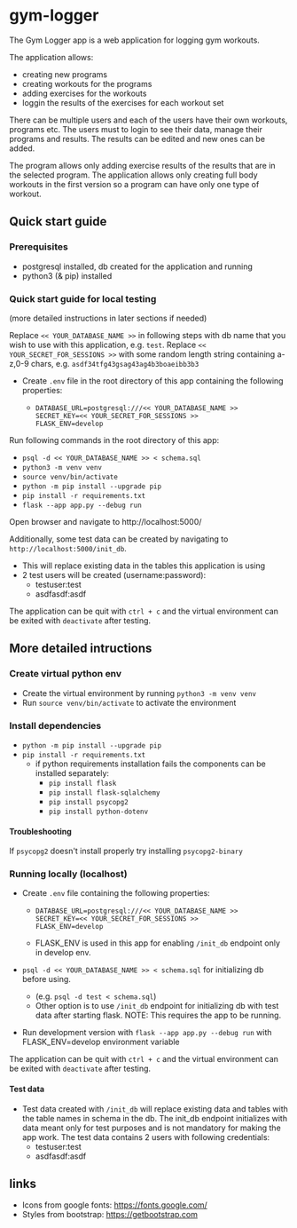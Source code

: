 # gym-logger
The Gym Logger app is a web application for logging gym workouts. 

The application allows:
  - creating new programs
  - creating workouts for the programs
  - adding exercises for the workouts 
  - loggin the results of the exercises for each workout set

There can be multiple users and each of the users have their own workouts, programs etc. The users must to login to see their data, manage their programs and results. The results can be edited and new ones can be added.

The program allows only adding exercise results of the results that are in the selected program. The application allows only creating full body workouts in the first version so a program can have only one type of workout.

## Quick start guide
### Prerequisites
- postgresql installed, db created for the application and running
- python3 (& pip) installed

### Quick start guide for local testing 
(more detailed instructions in later sections if needed)

Replace `<< YOUR_DATABASE_NAME >>` in following steps with db name that you wish to use with this application, e.g. `test`.
Replace `<< YOUR_SECRET_FOR_SESSIONS >>` with some random length string containing a-z,0-9 chars, e.g. `asdf34tfg43gsag43ag4b3boaeibb3b3`

- Create `.env` file in the root directory of this app containing the following properties:
  - ```
    DATABASE_URL=postgresql:///<< YOUR_DATABASE_NAME >>
    SECRET_KEY=<< YOUR_SECRET_FOR_SESSIONS >>
    FLASK_ENV=develop

Run following commands in the root directory of this app:
- `psql -d << YOUR_DATABASE_NAME >> < schema.sql`
- `python3 -m venv venv`
- `source venv/bin/activate`
- `python -m pip install --upgrade pip`
- `pip install -r requirements.txt`
- `flask --app app.py --debug run`

Open browser and navigate to http://localhost:5000/

Additionally, some test data can be created by navigating to `http://localhost:5000/init_db`.
- This will replace existing data in the tables this application is using
- 2 test users will be created (username:password):
  - testuser:test
  - asdfasdf:asdf

The application can be quit with `ctrl + c` and the virtual environment can be exited with `deactivate` after testing.


## More detailed intructions
### Create virtual python env
- Create the virtual environment by running `python3 -m venv venv`
- Run `source venv/bin/activate` to activate the environment

### Install dependencies
- `python -m pip install --upgrade pip`
- `pip install -r requirements.txt`
  - if python requirements installation fails the components can be installed separately:
    - `pip install flask`
    - `pip install flask-sqlalchemy`
    - `pip install psycopg2`
    - `pip install python-dotenv`


#### Troubleshooting
If `psycopg2` doesn't install properly try installing `psycopg2-binary`

### Running locally (localhost)
- Create `.env` file containing the following properties:
  - ```
    DATABASE_URL=postgresql:///<< YOUR_DATABASE_NAME >>
    SECRET_KEY=<< YOUR_SECRET_FOR_SESSIONS >>
    FLASK_ENV=develop
  - FLASK_ENV is used in this app for enabling `/init_db` endpoint only in develop env.
  
- `psql -d << YOUR_DATABASE_NAME >> < schema.sql` for initializing db before using.
  - (e.g. `psql -d test < schema.sql`)
  - Other option is to use `/init_db` endpoint for initializing db with test data after starting flask. NOTE: This requires the app to be running. 
- Run development version with `flask --app app.py --debug run` with FLASK_ENV=develop environment variable

The application can be quit with `ctrl + c` and the virtual environment can be exited with `deactivate` after testing.

#### Test data
- Test data created with `/init_db` will replace existing data and tables with the table names in schema in the db. The init_db endpoint initializes with data meant only for test purposes and is not mandatory for making the app work. The test data contains 2 users with following credentials:
  - testuser:test
  - asdfasdf:asdf

## links
- Icons from google fonts: https://fonts.google.com/
- Styles from bootstrap: https://getbootstrap.com
